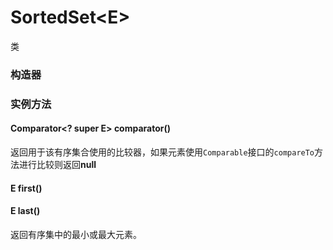 # SortedSet\<E>
类
### 构造器
### 实例方法
#### Comparator\<? super E> comparator()
返回用于该有序集合使用的比较器，如果元素使用`Comparable`接口的`compareTo`方法进行比较则返回**null**
#### E first()
#### E last()
返回有序集中的最小或最大元素。